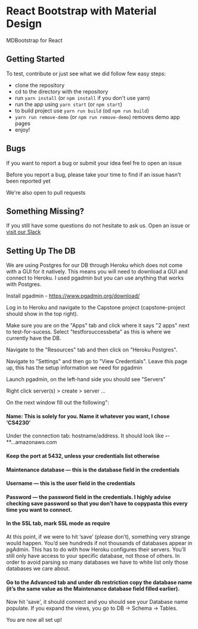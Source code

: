 # React Bootstrap with Material Design
MDBootstrap for React

## Getting Started
To test, contribute or just see what we did follow few easy steps:
- clone the repository
- cd to the directory with the repository
- run `yarn install` (or `npm install` if you don't use yarn)
- run the app using `yarn start` (or `npm start`)
- to build project use `yarn run build` (od `npm run build`)
- `yarn run remove-demo` (or `npm run remove-demo`) removes demo app pages
- enjoy!

## Bugs
If you want to report a bug or submit your idea feel fre to open an issue

Before you report a bug, please take your time to find if an issue hasn't been reported yet

We're also open to pull requests

## Something Missing?
If you still have some questions do not hesitate to ask us. Open an issue or [visit our Slack](https://mdbbetatest.slack.com)

## Setting Up The DB
We are using Postgres for our DB through Heroku which does not come with a GUI for it natively. This means you will need to download a GUI and connect to Heroku. I used pgadmin but you can use anything that works with Postgres.

Install pgadmin - https://www.pgadmin.org/download/

Log in to Heroku and navigate to the Capstone project (capstone-project should show in the top right).

Make sure you are on the "Apps" tab and click where it says "2 apps" next to test-for-sucess. Select "testforsuccessbeta" as this is where we currently have the DB.

Navigate to the "Resources" tab and then click on "Heroku Postgres".

Navigate to "Settings" and then go to "View Credentials". Leave this page up, this has the setup information we need for pgadmin

Launch pgadmin, on the left-hand side you should see "Servers"

Right click server(s) > create > server …

On the next window fill out the following":

#### Name: This is solely for you. Name it whatever you want, I chose ‘CS4230’
Under the connection tab: hostname/address. It should look like **-**-**...amazonaws.com

#### Keep the port at 5432, unless your credentials list otherwise

#### Maintenance database — this is the database field in the credentials

#### Username — this is the user field in the credentials

#### Password — the password field in the credentials. I highly advise checking save password so that you don’t have to copypasta this every time you want to connect.

#### In the SSL tab, mark SSL mode as require

At this point, if we were to hit ‘save’ (please don’t), something very strange would happen. You’d see hundreds if not thousands of databases appear in pgAdmin. This has to do with how Heroku configures their servers. You’ll still only have access to your specific database, not those of others. In order to avoid parsing so many databases we have to white list only those databases we care about.

#### Go to the Advanced tab and under db restriction copy the database name (it’s the same value as the Maintenance database field filled earlier).

Now hit 'save', it should connect and you should see your Database name populate. If you expand the views, you go to DB -> Schema -> Tables. 

You are now all set up!
